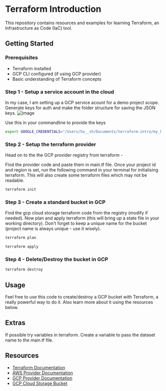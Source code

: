 # Terraform Introduction

This repository contains resources and examples for learning Terraform, an Infrastructure as Code (IaC) tool.

## Getting Started

### Prerequisites
- Terraform installed
- GCP CLI configured (if using GCP provider)
- Basic understanding of Terraform concepts

### Step 1 - Setup a service account in the cloud
In my case, I am setting up a GCP service acount for a demo project scope. Generate keys for auth and make the folder structure for saving the JSON keys.
![image](https://github.com/user-attachments/assets/123c5d0b-4d4b-41ad-b5b5-35466e09aec2)


Use this in your commandline to provide the keys
```bash
export GOOGLE_CREDENTIALS="/Users/ha__sh/Documents/terraform-intro/my_keys/my_creds.json"
```
### Step 2 - Setup the terraform provider
Head on to the the GCP provider registry from terraform - 

Find the provider code and paste them in main.tf file. Once your project id and region is set, run the following command in your terminal for initialising terraform. This will also create some terraform files which may not be readable.

```bash
terraform init
```

### Step 3 - Create a standard bucket in GCP

Find the gcp cloud storage terraform code from the registry (modify if needed). Now plan and apply terraform (this will bring up a state file in your working directory). Don't forget to keep a unique name for the bucket (project name is always unique - use it wisely).

```bash
terraform plan
```

```bash
terraform apply
```

### Step 4 - Delete/Destroy the bucket in GCP
```bash
terraform destroy
```

## Usage
Feel free to use this code to create/destroy a GCP bucket with Terraform, a really powerful way to do it. Also learn more about it using the resources below. 

## Extras
If possible try variables in terraform. Create a variable to pass the dataset name to the main.tf file.

## Resources
- [Terraform Documentation](https://www.terraform.io/docs)
- [AWS Provider Documentation](https://registry.terraform.io/providers/hashicorp/aws/latest/docs)
- [GCP Provider Documentation](https://registry.terraform.io/providers/hashicorp/google/latest/docs)
- [GCP Cloud Storage Bucket](https://registry.terraform.io/providers/wiardvanrij/ipv4google/latest/docs/resources/storage_bucket#example-usage---creating-a-private-bucket-in-standard-storage-in-the-eu-region-bucket-configured-as-static-website-and-cors-configurations)
